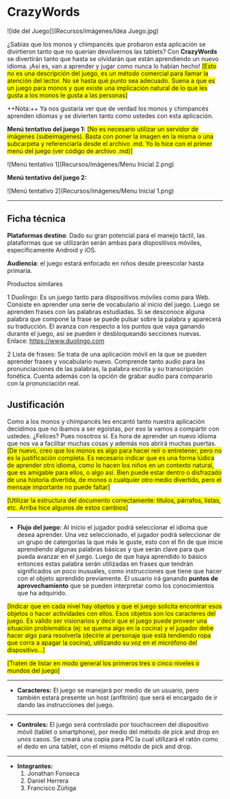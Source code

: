 # CrazyWords

![Ide del Juego]](Recursos/imágenes/Idea Juego.jpg)



¿Sabías que los monos y chimpancés que probaron esta aplicación se divirtieron tanto que no querían devolvernos las tablets? Con **CrazyWords** se divertirán tanto que hasta se olvidarán que están aprendiendo un nuevo idioma.  ¡Así es, van a aprender y jugar como nunca lo habían hecho! <span style="background:yellow">[Esto no es una descripción del juego, es un método comercial para llamar la atención del lector. No sé hasta qué punto sea adecuado. Suena a que es un juego para monos y que existe una implicación natural de lo que les gusta a los monos le gusta a las personas]</span> 

++Nota:++ Ya nos gustaría ver que de verdad los monos y chimpancés aprenden idiomas y se divierten tanto como ustedes con esta aplicación. 





**Menú tentativo del juego 1:**
<span style="background:yellow">[No es necesario utilizar un servidor de imágenes (subeimagenes). Basta con poner la imagen en la misma o una subcarpeta y referenciarla desde el archivo .md. Yo lo hice con el primer menú del juego (ver código de archivo .md)]</span>

![Menú tentativo 1](Recursos/imágenes/Menu Inicial 2.png)

**Menú tentativo del juego 2:**

![Menú tentativo 2](Recursos/imágenes/Menu Inicial 1.png)
- - -



## Ficha técnica

**Plataformas destino**: Dado su gran potencial para el manejo táctil, las plataformas que se utilizarán serán ambas para dispositivos móviles, específicamente Android y iOS.

**Audiencia**: el juego estará enfocado en niños desde preescolar hasta primaria.

Productos similares

1 Duolingo:  Es un juego tanto para dispositivos móviles como para Web. Consiste en aprender una serie de vocabulario al inicio del juego. Luego se aprenden frases con las palabras estudiadas. Si se desconoce alguna palabra que compone la frase se puede pulsar sobre la palabra y aparecerá su traducción. El avanza con respecto a los puntos que vaya ganando durante el juego, así se pueden ir desbloqueando secciones nuevas. Enlace: https://www.duolingo.com

2 Lista de frases: Se trata de una aplicación móvil en la que se pueden aprender frases y vocabulario nuevo. Comprende tanto audio para las pronunciaciones de las palabras, la palabra escrita y su transcripción fonética. Cuenta además con la opción de grabar audio para compararlo con la pronunciación real.


## Justificación

Como a los monos y chimpancés les encantó tanto nuestra aplicación decidimos que no íbamos a ser egoístas, por eso la vamos a compartir con ustedes. ¿Felices? Pues nosotros sí. Es hora de aprender un nuevo idioma que nos va a facilitar muchas cosas y además nos abrirá muchas puertas. <span style="background:yellow">[De nuevo, creo que los monos es algo para hacer reír o entretener, pero no es la justificación completa. Es necesario indicar que es una forma lúdica de aprender otro idioma, como lo hacen los niños en un contexto natural, que es amigable para ellos, o algo así. Bien puede estar dentro o disfrazado de una historia divertida, de monos o cualquier otro medio divertido, pero el mensaje importante no puede faltar]</span>

<span style="background:yellow">[Utilizar la estructura del documento correctamente: títulos, párrafos, listas, etc. Arriba hice algunos de estos cambios]</span>

- - -

- **Flujo del juego:** Al inicio el jugador podrá seleccionar el idioma que desea aprender. Una vez seleccionado, el jugador podrá seleccionar de un grupo de catergorías la que más le guste, esto con el fin de que inicie aprendiendo algunas palabras básicas y que serán clave para que pueda avanzar en el juego. Luego de que haya aprendido lo básico entonces estas palabra serán utilizadas en frases que tendrán significados un poco inusuales, como instrucciones que tiene que hacer con el objeto aprendido previamente. El usuario irá ganando **puntos de aprovechamiento** que se pueden interpretar como los conocimientos que ha adquirido.

<span style="background:yellow">[Indicar que en cada nivel hay objetos y que el juego solicita encontrar esos objetos o hacer actividades con ellos. Esos objetos son los caracteres del juego. Es válido ser visionarios y decir que el juego puede proveer una situación problemática (ej: se quema algo en la cocina) y el jugador debe hacer algo para resolverla (decirle al personaje que está tendiendo ropa que corra a apagar la cocina), utilizando su voz en el micrófono del dispositivo...]</span>

<span style="background:yellow">[Traten de listar en modo general los primeros tres o cinco niveles o mundos del juego]</span>
- - -
- **Caracteres:** El juego se manejará por medio de un usuario, pero también estará presente un host (anfitrión) que será el encargado de ir dando las instrucciones del juego.


- - -

- **Controles:** El juego será controlado por touchscreen del dispositivo móvil (tablet o smartphone), por medio del método de pick and drop en unos casos. Se creará una copia para PC la cual utilizará el ratón como el dedo en una tablet, con el mismo método de pick and drop.

- - -
- **Integrantes:**
	1. Jonathan Fonseca
	2. Daniel Herrera
	3. Francisco Zúñiga
